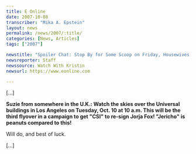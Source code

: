```yaml
---
title: E Online
date: 2007-10-08
transcriber: "Mika A. Epstein"
layout: news
permalink: /news/2007/:title/
categories: [News, Articles]
tags: ["2007"]

newstitle: "Spoiler Chat: Stop By for Some Scoop on Friday, Housewives, Grey's and More!"
newsreporter: Staff
newssource: Watch With Kristin
newsurl: https://www.eonline.com

---
```


[...]

**Suzie from somewhere in the U.K.: Watch the skies over the Universal buildings in Los Angeles on Tuesday, Oct. 10 at 10 a.m. This will be the third flyover in a campaign to get "CSI" to re-sign Jorja Fox! "Jericho" is peanuts compared to this!**

Will do, and best of luck.

[...]
